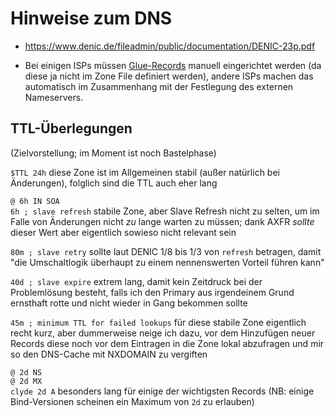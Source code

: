 Hinweise zum DNS
================

- <https://www.denic.de/fileadmin/public/documentation/DENIC-23p.pdf>

- Bei einigen ISPs müssen <a href=http://de.wikipedia.org/wiki/NS_Resource_Record#Zonendelegation>Glue-Records</a> manuell eingerichtet werden (da diese ja nicht im Zone File definiert werden), andere ISPs machen das automatisch im Zusammenhang mit der Festlegung des externen Nameservers.



TTL-Überlegungen
----------------

(Zielvorstellung; im Moment ist noch Bastelphase)

`$TTL 24h` diese Zone ist im Allgemeinen stabil (außer natürlich bei Änderungen), folglich sind die TTL auch eher lang

`@ 6h IN SOA`  
`6h ; slave refresh` stabile Zone, aber Slave Refresh nicht zu selten, um im Falle von Änderungen nicht *zu* lange warten zu müssen; dank AXFR *sollte* dieser Wert aber eigentlich sowieso nicht relevant sein

`80m ; slave retry` sollte laut DENIC 1/8 bis 1/3 von `refresh` betragen, damit "die Umschaltlogik überhaupt zu einem nennenswerten Vorteil führen kann"

`40d ; slave expire` extrem lang, damit kein Zeitdruck bei der Problemlösung besteht, falls ich den Primary aus irgendeinem Grund ernsthaft rotte und nicht wieder in Gang bekommen sollte

`45m ; minimum TTL for failed lookups` für diese stabile Zone eigentlich recht kurz, aber dummerweise neige ich dazu, vor dem Hinzufügen neuer Records diese noch vor dem Eintragen in die Zone lokal abzufragen und mir so den DNS-Cache mit NXDOMAIN zu vergiften

`@ 2d NS`  
`@ 2d MX`  
`clyde 2d A` besonders lang für einige der wichtigsten Records (NB: einige Bind-Versionen scheinen ein Maximum von `2d` zu erlauben)
